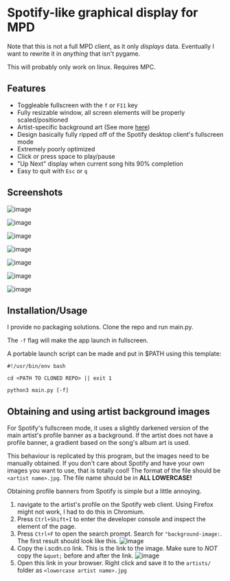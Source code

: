 # Spotify-like graphical display for MPD

Note that this is not a full MPD client, as it only *displays* data.
Eventually I want to rewrite it in *anything* that isn't pygame.

This will probably only work on linux.
Requires MPC.

## Features
- Toggleable fullscreen with the `f` or `F11` key
- Fully resizable window, all screen elements will be properly scaled/positioned
- Artist-specific background art (See more [here](https://github.com/allylikesu/mpd-display#obtaining-and-using-artist-background-images))
- Design basically fully ripped off of the Spotify desktop client's fullscreen mode
- Extremely poorly optimized
- Click or press space to play/pause
- "Up Next" display when current song hits 90% completion
- Easy to quit with `Esc` or `q`

## Screenshots
![image](img/1.png)

![image](img/2.png)

![image](img/3.png)

![image](img/4.png)

![image](img/5.png)

![image](img/6.png)

![image](img/7.png)

## Installation/Usage
I provide no packaging solutions. Clone the repo and run main.py.

The `-f` flag will make the app launch in fullscreen.

A portable launch script can be made and put in $PATH using this template:
```
#!/usr/bin/env bash

cd <PATH TO CLONED REPO> || exit 1

python3 main.py [-f]
```

## Obtaining and using artist background images
For Spotify's fullscreen mode, it uses a slightly darkened version of the main artist's profile banner as a background.
If the artist does not have a profile banner, a gradient based on the song's album art is used.

This behaviour is replicated by this program, but the images need to be manually obtained.
If you don't care about Spotify and have your own images you want to use, that is totally cool!
The format of the file should be `<artist name>.jpg`.
The file name should be in **ALL LOWERCASE!**

Obtaining profile banners from Spotify is simple but a little annoying. 
1. navigate to the artist's profile on the Spotify web client. Using Firefox might not work, I had to do this in Chromium.
2. Press `Ctrl+Shift+I` to enter the developer console and inspect the element of the page.
3. Press `Ctrl+F` to open the search prompt. Search for `"background-image:`. The first result should look like this.
![image](img/background.png)
4. Copy the i.scdn.co link. This is the link to the image. Make sure to *NOT* copy the `&quot;` before and after the link.
![image](img/background2.png)
5. Open this link in your browser. Right click and save it to the `artists/` folder as `<lowercase artist name>.jpg`



